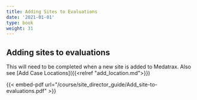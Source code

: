 ```yaml
---
title: Adding Sites to Evaluations
date: '2021-01-01'
type: book
weight: 31
---
```




## Adding sites to evaluations

This will need to be completed when a new site is added to Medatrax.  Also see [Add Case Locations]({{<relref "add_location.md">}})

{{< embed-pdf url="/course/site_director_guide/Add_site-to-evaluations.pdf" >}}

